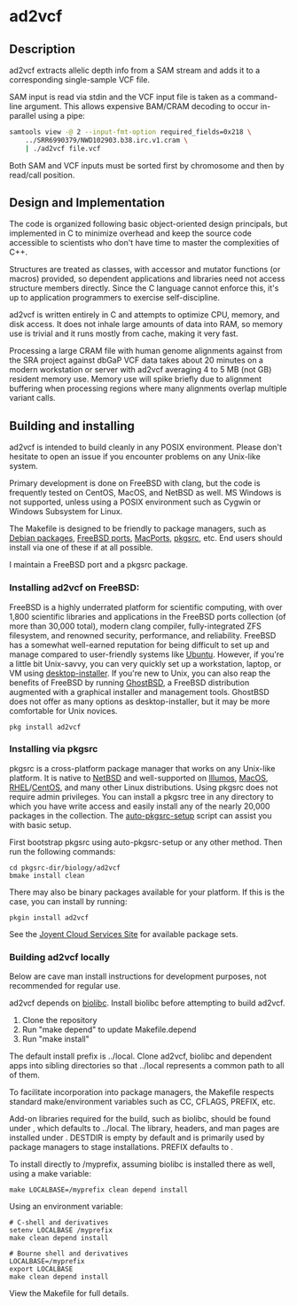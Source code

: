 # ad2vcf

## Description

ad2vcf extracts allelic depth info from a SAM stream and adds it to a
corresponding single-sample VCF file.

SAM input is read via stdin and the VCF input file is taken as a command-line
argument.  This allows expensive BAM/CRAM decoding to occur in-parallel using
a pipe:

```sh
samtools view -@ 2 --input-fmt-option required_fields=0x218 \
    ../SRR6990379/NWD102903.b38.irc.v1.cram \
    | ./ad2vcf file.vcf
```

Both SAM and VCF inputs must be sorted first by chromosome and then by
read/call position.

## Design and Implementation

The code is organized following basic object-oriented design principals, but
implemented in C to minimize overhead and keep the source code accessible to
scientists who don't have time to master the complexities of C++.

Structures are treated as classes, with accessor and mutator functions
(or macros) provided, so dependent applications and libraries need not access
structure members directly.  Since the C language cannot enforce this, it's
up to application programmers to exercise self-discipline.

ad2vcf is written entirely in C and attempts to optimize CPU, memory,
and disk access.  It does not inhale large amounts of data into RAM, so memory
use is trivial and it runs mostly from cache, making it very fast.

Processing a large CRAM file with human genome alignments against from the SRA
project against dbGaP VCF data takes about 20 minutes on a modern workstation
or server with ad2vcf averaging 4 to 5 MB (not GB) resident memory use.
Memory use will spike briefly due to alignment buffering when processing
regions where many alignments overlap multiple variant calls.

## Building and installing

ad2vcf is intended to build cleanly in any POSIX environment.  Please
don't hesitate to open an issue if you encounter problems on any
Unix-like system.

Primary development is done on FreeBSD with clang, but the code is frequently
tested on CentOS, MacOS, and NetBSD as well.  MS Windows is not supported,
unless using a POSIX environment such as Cygwin or Windows Subsystem for Linux.

The Makefile is designed to be friendly to package managers, such as
[Debian packages](https://www.debian.org/distrib/packages),
[FreeBSD ports](https://www.freebsd.org/ports/),
[MacPorts](https://www.macports.org/), [pkgsrc](https://pkgsrc.org/), etc.
End users should install via one of these if at all possible.

I maintain a FreeBSD port and a pkgsrc package.

### Installing ad2vcf on FreeBSD:

FreeBSD is a highly underrated platform for scientific computing, with over
1,800 scientific libraries and applications in the FreeBSD ports collection
(of more than 30,000 total), modern clang compiler, fully-integrated ZFS
filesystem, and renowned security, performance, and reliability.
FreeBSD has a somewhat well-earned reputation for being difficult to set up
and manage compared to user-friendly systems like [Ubuntu](https://ubuntu.com/).
However, if you're a little bit Unix-savvy, you can very quickly set up a
workstation, laptop, or VM using
[desktop-installer](http://www.acadix.biz/desktop-installer.php).  If
you're new to Unix, you can also reap the benefits of FreeBSD by running
[GhostBSD](https://ghostbsd.org/), a FreeBSD distribution augmented with a
graphical installer and management tools.  GhostBSD does not offer as many
options as desktop-installer, but it may be more comfortable for Unix novices.

```
pkg install ad2vcf
```

### Installing via pkgsrc

pkgsrc is a cross-platform package manager that works on any Unix-like
platform. It is native to [NetBSD](https://www.netbsd.org/) and well-supported
on [Illumos](https://illumos.org/), [MacOS](https://www.apple.com/macos/),
[RHEL](https://www.redhat.com)/[CentOS](https://www.centos.org/), and
many other Linux distributions.
Using pkgsrc does not require admin privileges.  You can install a pkgsrc
tree in any directory to which you have write access and easily install any
of the nearly 20,000 packages in the collection.  The
[auto-pkgsrc-setup](http://netbsd.org/~bacon/) script can assist you with
basic setup.

First bootstrap pkgsrc using auto-pkgsrc-setup or any
other method.  Then run the following commands:

```
cd pkgsrc-dir/biology/ad2vcf
bmake install clean
```

There may also be binary packages available for your platform.  If this is
the case, you can install by running:

```
pkgin install ad2vcf
```

See the [Joyent Cloud Services Site](https://pkgsrc.joyent.com/) for
available package sets.

### Building ad2vcf locally

Below are cave man install instructions for development purposes, not
recommended for regular use.

ad2vcf depends on [biolibc](https://github.com/auerlab/biolibc).
Install biolibc before attempting to build ad2vcf.

1. Clone the repository
2. Run "make depend" to update Makefile.depend
3. Run "make install"

The default install prefix is ../local.  Clone ad2vcf, biolibc and dependent
apps into sibling directories so that ../local represents a common path to all
of them.

To facilitate incorporation into package managers, the Makefile respects
standard make/environment variables such as CC, CFLAGS, PREFIX, etc.  

Add-on libraries required for the build, such as biolibc, should be found
under , which defaults to ../local.
The library, headers, and man pages are installed under
.  DESTDIR is empty by default and is primarily used by
package managers to stage installations.  PREFIX defaults to .

To install directly to /myprefix, assuming biolibc is installed there as well,
using a make variable:

```
make LOCALBASE=/myprefix clean depend install
```

Using an environment variable:

```
# C-shell and derivatives
setenv LOCALBASE /myprefix
make clean depend install

# Bourne shell and derivatives
LOCALBASE=/myprefix
export LOCALBASE
make clean depend install
```

View the Makefile for full details.
